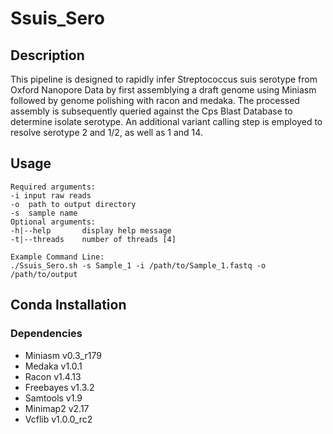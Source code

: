 # Ssuis_Sero

## Description
This pipeline is designed to rapidly infer Streptococcus suis serotype from Oxford Nanopore Data by first assemblying a draft genome using Miniasm followed by genome polishing with racon and medaka. The processed assembly is subsequently queried against the Cps Blast Database to determine isolate serotype. An additional variant calling step is employed to resolve serotype 2 and 1/2, as well as 1 and 14.

## Usage
```
Required arguments:
-i input raw reads
-o  path to output directory
-s  sample name
Optional arguments:
-h|--help       display help message
-t|--threads    number of threads [4]

Example Command Line:
./Ssuis_Sero.sh -s Sample_1 -i /path/to/Sample_1.fastq -o /path/to/output
``` 

## Conda Installation

### Dependencies
* Miniasm v0.3_r179
* Medaka v1.0.1
* Racon v1.4.13
* Freebayes v1.3.2
* Samtools v1.9
* Minimap2 v2.17
* Vcflib v1.0.0_rc2
